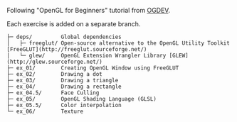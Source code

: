 Following "OpenGL for Beginners" tutorial from [OGDEV](https://ogldev.org/).

Each exercise is added on a separate branch.

```
├─ deps/         Global dependencies
│   ├─ freeglut/ Open-source alternative to the OpenGL Utility Toolkit [FreeGLUT](http://freeglut.sourceforge.net/)
│   └─ glew/     OpenGL Extension Wrangler Library [GLEW](http://glew.sourceforge.net/)
├─ ex_01/        Creating OpenGL Window using FreeGLUT
├─ ex_02/        Drawing a dot
├─ ex_03/        Drawing a triangle
├─ ex_04/        Drawing a rectangle
├─ ex_04.5/      Face Culling
├─ ex_05/        OpenGL Shading Language (GLSL)
├─ ex_05.5/      Color interpolation
└─ ex_06/        Texture
```
